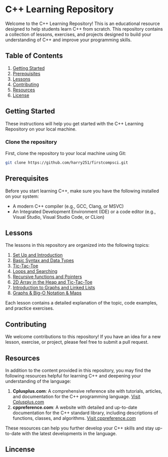 # C++ Learning Repository

Welcome to the C++ Learning Repository! This is an educational resource designed to help students learn C++ from scratch. This repository contains a collection of lessons, exercises, and projects designed to build your understanding of C++ and improve your programming skills.

## Table of Contents

1. [Getting Started](#getting-started)
2. [Prerequisites](#prerequisites)
3. [Lessons](#lessons)
4. [Contributing](#contributing)
5. [Resources](#resources)
6. [License](#license)

## Getting Started

These instructions will help you get started with the C++ Learning Repository on your local machine.

### Clone the repository

First, clone the repository to your local machine using Git:

```bash
git clone https://github.com/harry251/firstcompsci.git
```

## Prerequisites

Before you start learning C++, make sure you have the following installed on your system:

- A modern C++ compiler (e.g., GCC, Clang, or MSVC)
- An Integrated Development Environment (IDE) or a code editor (e.g., Visual Studio, Visual Studio Code, or CLion)

## Lessons

The lessons in this repository are organized into the following topics:

1. [Set Up and Introduction](https://github.com/harry251/firstcompsci/tree/main/lesson1)
2. [Basic Syntax and Data Types](https://github.com/harry251/firstcompsci/tree/main/lesson2)
3. [Tic-Tac-Toe](https://github.com/harry251/firstcompsci/tree/main/lesson3)
4. [Loops and Searching](https://github.com/harry251/firstcompsci/tree/main/lesson4)
5. [Recursive functions and Pointers](https://github.com/harry251/firstcompsci/tree/main/lesson5)
6. [2D Array in the Heap and Tic-Tac-Toe](https://github.com/harry251/firstcompsci/tree/main/lesson6)
7. [Introduction to Graphs and Linked Lists](https://github.com/harry251/firstcompsci/tree/main/lesson7)
8. [Graphs & Big-O Notation & Maps](https://github.com/harry251/firstcompsci/tree/main/lesson8)

Each lesson contains a detailed explanation of the topic, code examples, and practice exercises.

## Contributing

We welcome contributions to this repository! If you have an idea for a new lesson, exercise, or project, please feel free to submit a pull request.

## Resources

In addition to the content provided in this repository, you may find the following resources helpful for learning C++ and deepening your understanding of the language:

1. **Cplusplus.com**: A comprehensive reference site with tutorials, articles, and documentation for the C++ programming language. [Visit Cplusplus.com](http://www.cplusplus.com/)
2. **cppreference.com**: A website with detailed and up-to-date documentation for the C++ standard library, including descriptions of functions, classes, and algorithms. [Visit cppreference.com](https://en.cppreference.com/)

These resources can help you further develop your C++ skills and stay up-to-date with the latest developments in the language.

## Lincense